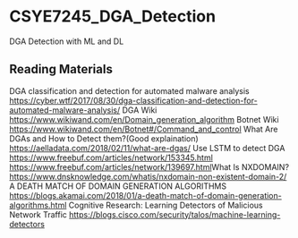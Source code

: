 # CSYE7245_DGA_Detection
DGA Detection with ML and DL


## Reading Materials
DGA classification and detection for automated malware analysis
 https://cyber.wtf/2017/08/30/dga-classification-and-detection-for-automated-malware-analysis/
DGA Wiki
https://www.wikiwand.com/en/Domain_generation_algorithm
Botnet Wiki
https://www.wikiwand.com/en/Botnet#/Command_and_control
What Are DGAs and How to Detect them?(Good explaination)
https://aelladata.com/2018/02/11/what-are-dgas/
Use LSTM to detect DGA
https://www.freebuf.com/articles/network/153345.html
https://www.freebuf.com/articles/network/139697.html​
What Is NXDOMAIN?
https://www.dnsknowledge.com/whatis/nxdomain-non-existent-domain-2/
A DEATH MATCH OF DOMAIN GENERATION ALGORITHMS
https://blogs.akamai.com/2018/01/a-death-match-of-domain-generation-algorithms.html
Cognitive Research: Learning Detectors of Malicious Network Traffic
https://blogs.cisco.com/security/talos/machine-learning-detectors
